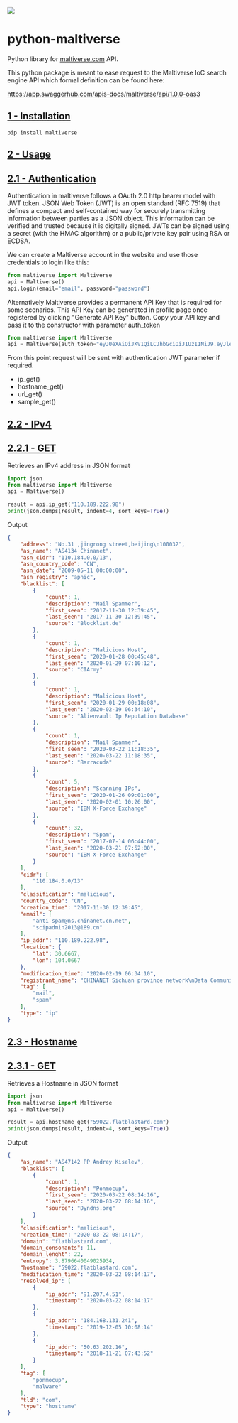 ![](https://maltiverse.com/assets/images/logo/logo_letters_black.png)

# python-maltiverse
Python library for [maltiverse.com](https://www.maltiverse.com/) API.

This python package is meant to ease request to the Maltiverse IoC search engine API which formal definition can be found here:

https://app.swaggerhub.com/apis-docs/maltiverse/api/1.0.0-oas3



## [1 - Installation](#table-of-contents)

```
pip install maltiverse
```


## [2 - Usage](#table-of-contents)

## [2.1 - Authentication](#table-of-contents)

Authentication in maltiverse follows a OAuth 2.0 http bearer model with JWT token. JSON Web Token (JWT) is an open standard (RFC 7519) that defines a compact and self-contained way for securely transmitting information between parties as a JSON object. This information can be verified and trusted because it is digitally signed. JWTs can be signed using a secret (with the HMAC algorithm) or a public/private key pair using RSA or ECDSA.

We can create a Maltiverse account in the website and use those credentials to login like this:

```python
from maltiverse import Maltiverse
api = Maltiverse()
api.login(email="email", password="password")
```

Alternatively Maltiverse provides a permanent API Key that is required for some scenarios. This API Key can be generated in profile page once registered by clicking "Generate API Key" button. Copy your API key and pass it to the constructor with parameter auth_token

```python
from maltiverse import Maltiverse
api = Maltiverse(auth_token="eyJ0eXAiOiJKV1QiLCJhbGciOiJIUzI1NiJ9.eyJleHAzZSBSZXNlYXJjaCBUZWFtIiwi")
```

From this point request will be sent with authentication JWT parameter if required.


+ ip_get()
+ hostname_get()
+ url_get()
+ sample_get()




## [2.2 - IPv4](#table-of-contents)
## [2.2.1 - GET](#table-of-contents)

Retrieves an IPv4 address in JSON format

```python
import json
from maltiverse import Maltiverse
api = Maltiverse()

result = api.ip_get("110.189.222.98")
print(json.dumps(result, indent=4, sort_keys=True))
```

Output
```json
{
    "address": "No.31 ,jingrong street,beijing\n100032",
    "as_name": "AS4134 Chinanet",
    "asn_cidr": "110.184.0.0/13",
    "asn_country_code": "CN",
    "asn_date": "2009-05-11 00:00:00",
    "asn_registry": "apnic",
    "blacklist": [
        {
            "count": 1,
            "description": "Mail Spammer",
            "first_seen": "2017-11-30 12:39:45",
            "last_seen": "2017-11-30 12:39:45",
            "source": "Blocklist.de"
        },
        {
            "count": 1,
            "description": "Malicious Host",
            "first_seen": "2020-01-28 00:45:48",
            "last_seen": "2020-01-29 07:10:12",
            "source": "CIArmy"
        },
        {
            "count": 1,
            "description": "Malicious Host",
            "first_seen": "2020-01-29 00:18:08",
            "last_seen": "2020-02-19 06:34:10",
            "source": "Alienvault Ip Reputation Database"
        },
        {
            "count": 1,
            "description": "Mail Spammer",
            "first_seen": "2020-03-22 11:18:35",
            "last_seen": "2020-03-22 11:18:35",
            "source": "Barracuda"
        },
        {
            "count": 5,
            "description": "Scanning IPs",
            "first_seen": "2020-01-26 09:01:00",
            "last_seen": "2020-02-01 10:26:00",
            "source": "IBM X-Force Exchange"
        },
        {
            "count": 32,
            "description": "Spam",
            "first_seen": "2017-07-14 06:44:00",
            "last_seen": "2020-03-21 07:52:00",
            "source": "IBM X-Force Exchange"
        }
    ],
    "cidr": [
        "110.184.0.0/13"
    ],
    "classification": "malicious",
    "country_code": "CN",
    "creation_time": "2017-11-30 12:39:45",
    "email": [
        "anti-spam@ns.chinanet.cn.net",
        "scipadmin2013@189.cn"
    ],
    "ip_addr": "110.189.222.98",
    "location": {
        "lat": 30.6667,
        "lon": 104.0667
    },
    "modification_time": "2020-02-19 06:34:10",
    "registrant_name": "CHINANET Sichuan province network\nData Communication Division\nChina Telecom",
    "tag": [
        "mail",
        "spam"
    ],
    "type": "ip"
}
```

## [2.3 - Hostname](#table-of-contents)
## [2.3.1 - GET](#table-of-contents)

Retrieves a Hostname in JSON format

```python
import json
from maltiverse import Maltiverse
api = Maltiverse()

result = api.hostname_get("59022.flatblastard.com")
print(json.dumps(result, indent=4, sort_keys=True))
```

Output
```json
{
    "as_name": "AS47142 PP Andrey Kiselev",
    "blacklist": [
        {
            "count": 1,
            "description": "Ponmocup",
            "first_seen": "2020-03-22 08:14:16",
            "last_seen": "2020-03-22 08:14:16",
            "source": "Dyndns.org"
        }
    ],
    "classification": "malicious",
    "creation_time": "2020-03-22 08:14:17",
    "domain": "flatblastard.com",
    "domain_consonants": 11,
    "domain_lenght": 22,
    "entropy": 3.8796640049025934,
    "hostname": "59022.flatblastard.com",
    "modification_time": "2020-03-22 08:14:17",
    "resolved_ip": [
        {
            "ip_addr": "91.207.4.51",
            "timestamp": "2020-03-22 08:14:17"
        },
        {
            "ip_addr": "184.168.131.241",
            "timestamp": "2019-12-05 10:08:14"
        },
        {
            "ip_addr": "50.63.202.16",
            "timestamp": "2018-11-21 07:43:52"
        }
    ],
    "tag": [
        "ponmocup",
        "malware"
    ],
    "tld": "com",
    "type": "hostname"
}
```
